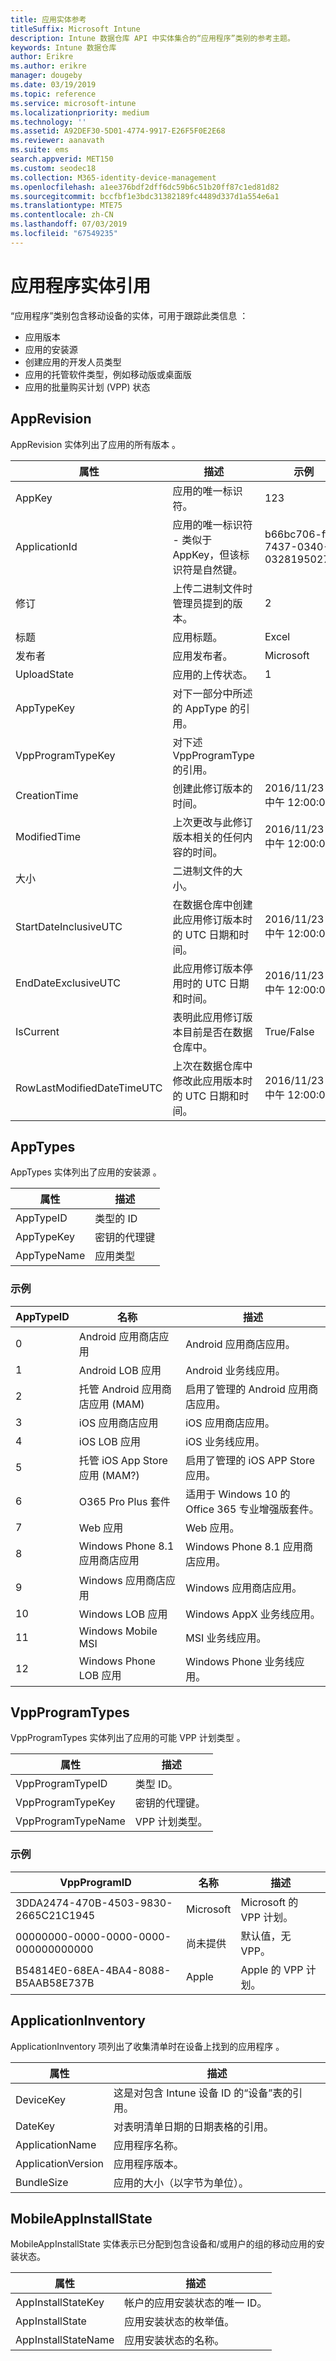 ```yaml
---
title: 应用实体参考
titleSuffix: Microsoft Intune
description: Intune 数据仓库 API 中实体集合的“应用程序”类别的参考主题。
keywords: Intune 数据仓库
author: Erikre
ms.author: erikre
manager: dougeby
ms.date: 03/19/2019
ms.topic: reference
ms.service: microsoft-intune
ms.localizationpriority: medium
ms.technology: ''
ms.assetid: A92DEF30-5D01-4774-9917-E26F5F0E2E68
ms.reviewer: aanavath
ms.suite: ems
search.appverid: MET150
ms.custom: seodec18
ms.collection: M365-identity-device-management
ms.openlocfilehash: a1ee376bdf2dff6dc59b6c51b20ff87c1ed81d82
ms.sourcegitcommit: bccfbf1e3bdc31382189fc4489d337d1a554e6a1
ms.translationtype: MTE75
ms.contentlocale: zh-CN
ms.lasthandoff: 07/03/2019
ms.locfileid: "67549235"
---
```

# <a name="reference-for-application-entities"></a>应用程序实体引用

“应用程序”类别包含移动设备的实体，可用于跟踪此类信息  ：

  - 应用版本
  - 应用的安装源
  - 创建应用的开发人员类型
  - 应用的托管软件类型，例如移动版或桌面版  
  - 应用的批量购买计划 (VPP) 状态

## <a name="apprevision"></a>AppRevision

AppRevision 实体列出了应用的所有版本  。

| 属性  | 描述 | 示例 |
|---------|------------|--------|
| AppKey |应用的唯一标识符。 |123 |
| ApplicationId |应用的唯一标识符 - 类似于 AppKey，但该标识符是自然键。 |b66bc706-ffff-7437-0340-032819502773 |
| 修订 |上传二进制文件时管理员提到的版本。 |2 |
| 标题 |应用标题。 |Excel |
| 发布者 |应用发布者。 |Microsoft |
| UploadState |应用的上传状态。 |1 |
| AppTypeKey |对下一部分中所述的 AppType 的引用。 | |
| VppProgramTypeKey |对下述 VppProgramType 的引用。 | |
| CreationTime |创建此修订版本的时间。 |2016/11/23 - 中午 12:00:00 |
| ModifiedTime |上次更改与此修订版本相关的任何内容的时间。 |2016/11/23 - 中午 12:00:00 |
| 大小 |二进制文件的大小。 | |
| StartDateInclusiveUTC |在数据仓库中创建此应用修订版本时的 UTC 日期和时间。 |2016/11/23 - 中午 12:00:00 |
| EndDateExclusiveUTC |此应用修订版本停用时的 UTC 日期和时间。 |2016/11/23 - 中午 12:00:00 |
| IsCurrent |表明此应用修订版本目前是否在数据仓库中。 |True/False |
| RowLastModifiedDateTimeUTC |上次在数据仓库中修改此应用版本时的 UTC 日期和时间。 |2016/11/23 - 中午 12:00:00 |

## <a name="apptypes"></a>AppTypes

AppTypes 实体列出了应用的安装源  。

| 属性  | 描述 |
|---------|------------|
| AppTypeID |类型的 ID |
| AppTypeKey |密钥的代理键 |
| AppTypeName |应用类型 |

### <a name="example"></a>示例

| AppTypeID  | 名称 | 描述 |
|---------|------------|--------|
| 0 |Android 应用商店应用 | Android 应用商店应用。 |
| 1 |Android LOB 应用 | Android 业务线应用。 |
| 2 |托管 Android 应用商店应用 (MAM) | 启用了管理的 Android 应用商店应用。 |
| 3 |iOS 应用商店应用 | iOS 应用商店应用。 |
| 4 |iOS LOB 应用 | iOS 业务线应用。 |
| 5 |托管 iOS App Store 应用 (MAM?) | 启用了管理的 iOS APP Store 应用。 |
| 6 |O365 Pro Plus 套件 | 适用于 Windows 10 的 Office 365 专业增强版套件。 |
| 7 |Web 应用 | Web 应用。 |
| 8 |Windows Phone 8.1 应用商店应用 | Windows Phone 8.1 应用商店应用。 |
| 9 |Windows 应用商店应用 | Windows 应用商店应用。 |
| 10 |Windows LOB 应用 | Windows AppX 业务线应用。 |
| 11 |Windows Mobile MSI | MSI 业务线应用。 |
| 12 |Windows Phone LOB 应用 | Windows Phone 业务线应用。 |


## <a name="vppprogramtypes"></a>VppProgramTypes

VppProgramTypes 实体列出了应用的可能 VPP 计划类型  。

| 属性  | 描述 |
|---------|------------|
| VppProgramTypeID | 类型 ID。 |
| VppProgramTypeKey | 密钥的代理键。 |
| VppProgramTypeName | VPP 计划类型。 |

### <a name="example"></a>示例

| VppProgramID  | 名称 | 描述 |
|---------|------------|--------|
| 3DDA2474-470B-4503-9830-2665C21C1945 | Microsoft | Microsoft 的 VPP 计划。 |
| 00000000-0000-0000-0000-000000000000 | 尚未提供 | 默认值，无 VPP。 |
| B54814E0-68EA-4BA4-8088-B5AAB58E737B | Apple | Apple 的 VPP 计划。 |



## <a name="applicationinventory"></a>ApplicationInventory

ApplicationInventory 项列出了收集清单时在设备上找到的应用程序  。

| 属性  | 描述 |
|---------|------------|
| DeviceKey | 这是对包含 Intune 设备 ID 的“设备”表的引用。 |
| DateKey | 对表明清单日期的日期表格的引用。 |
| ApplicationName | 应用程序名称。 |
| ApplicationVersion | 应用程序版本。 |
| BundleSize | 应用的大小（以字节为单位）。 |

## <a name="mobileappinstallstate"></a>MobileAppInstallState

MobileAppInstallState  实体表示已分配到包含设备和/或用户的组的移动应用的安装状态。

| 属性 | 描述 |
|---|---|
| AppInstallStateKey | 帐户的应用安装状态的唯一 ID。 |
| AppInstallState | 应用安装状态的枚举值。 |
| AppInstallStateName | 应用安装状态的名称。 |



